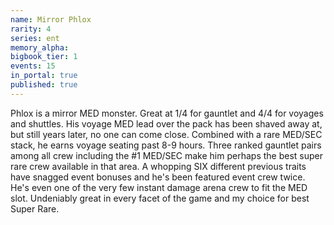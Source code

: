 ```yaml
---
name: Mirror Phlox
rarity: 4
series: ent
memory_alpha:
bigbook_tier: 1
events: 15
in_portal: true
published: true
---
```


Phlox is a mirror MED monster. Great at 1/4 for gauntlet and 4/4 for voyages and shuttles. His voyage MED lead over the pack has been shaved away at, but still years later, no one can come close. Combined with a rare MED/SEC stack, he earns voyage seating past 8-9 hours. Three ranked gauntlet pairs among all crew including the #1 MED/SEC make him perhaps the best super rare crew available in that area. A whopping SIX different previous traits have snagged event bonuses and he's been featured event crew twice. He's even one of the very few instant damage arena crew to fit the MED slot. Undeniably great in every facet of the game and my choice for best Super Rare.
